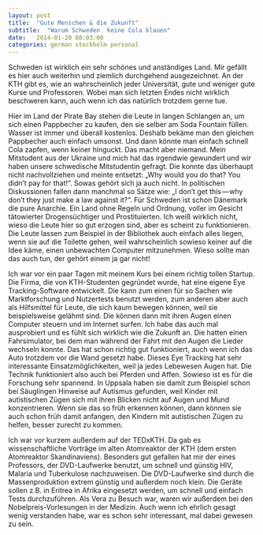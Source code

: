 ```yaml
---
layout: post
title:  "Gute Menschen & die Zukunft"
subtitle:  "Warum Schweden  keine Cola klauen"
date:   2014-01-20 08:03:00
categories: german stockholm personal
---
```


Schweden ist wirklich ein sehr schönes und anständiges Land. Mir gefällt es hier auch weiterhin und ziemlich durchgehend ausgezeichnet. An der KTH gibt es, wie an wahrscheinlich jeder Universität, gute und weniger gute Kurse und Professoren. Wobei man sich letzten Endes nicht wirklich beschweren kann, auch wenn ich das natürlich trotzdem gerne tue.

Hier im Land der Pirate Bay stehen die Leute in langen Schlangen an, um sich einen Pappbecher zu kaufen, den sie selber am Soda Fountain füllen. Wasser ist immer und überall kostenlos. Deshalb bekäme man den gleichen Pappbecher auch einfach umsonst. Und dann könnte man einfach schnell Cola zapfen, wenn keiner hinguckt. Das macht aber niemand. Mein Mitstudent aus der Ukraine und mich hat das irgendwie gewundert und wir haben unsere schwedische Mitstudentin gefragt. Die konnte das überhaupt nicht nachvollziehen und meinte entsetzt: „Why would you do that? You didn’t pay for that!“. Sowas gehört sich ja auch nicht. In politischen Diskussionen fallen dann manchmal so Sätze wie: „I don’t get this — why don’t they just make a law against it?“. Für Schweden ist schon Dänemark die pure Anarchie. Ein Land ohne Regeln und Ordnung, voller im Gesicht tätowierter Drogensüchtiger und Prostituierten. Ich weiß wirklich nicht, wieso die Leute hier so gut erzogen sind, aber es scheint zu funktionieren. Die Leute lassen zum Beispiel in der Bibliothek auch einfach alles liegen, wenn sie auf die Toilette gehen, weil wahrscheinlich sowieso keiner auf die Idee käme, einen unbewachten Computer mitzunehmen. Wieso sollte man das auch tun, der gehört einem ja gar nicht!

Ich war vor ein paar Tagen mit meinem Kurs bei einem richtig tollen Startup. Die Firma, die von KTH-Studenten gegründet wurde, hat eine eigene Eye Tracking-Software entwickelt. Die kann zum einen für so Sachen wie Marktforschung und Nutzertests benutzt werden, zum anderen aber auch als Hilfsmittel für Leute, die sich kaum bewegen können, weil sie beispielsweise gelähmt sind. Die können dann mit ihren Augen einen Computer steuern und im Internet surfen. Ich habe das auch mal ausprobiert und es fühlt sich wirklich wie die Zukunft an. Die hatten einen Fahrsimulator, bei dem man während der Fahrt mit den Augen die Lieder wechseln konnte. Das hat schon richtig gut funktioniert, auch wenn ich das Auto trotzdem vor die Wand gesetzt habe.
Dieses Eye Tracking hat sehr interessante Einsatzmöglichkeiten, weil ja jedes Lebewesen Augen hat. Die Technik funktioniert also auch bei Pferden und Affen. Sowieso ist es für die Forschung sehr spannend. In Uppsala haben sie damit zum Beispiel schon bei Säuglingen Hinweise auf Autismus gefunden, weil Kinder mit autistischen Zügen sich mit ihren Blicken nicht auf Augen und Mund konzentrieren. Wenn sie das so früh erkennen können, dann können sie auch schon früh damit anfangen, den Kindern mit autistischen Zügen zu helfen, besser zurecht zu kommen.

Ich war vor kurzem außerdem auf der TEDxKTH. Da gab es wissenschaftliche Vorträge im alten Atomreaktor der KTH (dem ersten Atomreaktor Skandinaviens). Besonders gut gefallen hat mir der eines Professors, der DVD-Laufwerke benutzt, um schnell und günstig HIV, Malaria und Tuberkulose nachzuweisen. Die DVD-Laufwerke sind durch die Massenproduktion extrem günstig und außerdem noch klein. Die Geräte sollen z.B. in Eritrea in Afrika eingesetzt werden, um schnell und einfach Tests durchzuführen. Als Vera zu Besuch war, waren wir außerdem bei den Nobelpreis-Vorlesungen in der Medizin. Auch wenn ich ehrlich gesagt wenig verstanden habe, war es schon sehr interessant, mal dabei gewesen zu sein.

